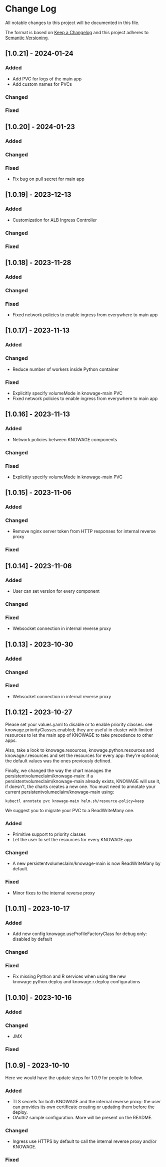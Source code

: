 
# Change Log
All notable changes to this project will be documented in this file.

The format is based on [Keep a Changelog](http://keepachangelog.com/)
and this project adheres to [Semantic Versioning](http://semver.org/).

## [1.0.21] - 2024-01-24

### Added

- Add PVC for logs of the main app
- Add custom names for PVCs

### Changed

### Fixed

## [1.0.20] - 2024-01-23

### Added

### Changed

### Fixed

- Fix bug on pull secret for main app

## [1.0.19] - 2023-12-13

### Added

- Customization for ALB Ingress Controller

### Changed

### Fixed

## [1.0.18] - 2023-11-28

### Added

### Changed

### Fixed

- Fixed network policies to enable ingress from everywhere to main app

## [1.0.17] - 2023-11-13

### Added

### Changed

- Reduce number of workers inside Python container

### Fixed

- Explicitly specify volumeMode in knowage-main PVC
- Fixed network policies to enable ingress from everywhere to main app

## [1.0.16] - 2023-11-13

### Added

- Network policies between KNOWAGE components

### Changed

### Fixed

- Explicitly specify volumeMode in knowage-main PVC

## [1.0.15] - 2023-11-06

### Added

### Changed

- Remove nginx server token from HTTP responses for internal reverse proxy

### Fixed

## [1.0.14] - 2023-11-06

### Added

- User can set version for every component

### Changed

### Fixed

- Websocket connection in internal reverse proxy

## [1.0.13] - 2023-10-30

### Added

### Changed

### Fixed

- Websocket connection in internal reverse proxy

## [1.0.12] - 2023-10-27

Please set your values.yaml to disable or to enable priority classes: see knowage.priorityClasses.enabled; they are useful in cluster with limited resources to let the main app of KNOWAGE to take precedence to other apps.

Also, take a look to knowage.resources, knowage.python.resources and knowage.r.resources and set the resources for every app: they're optional; the default values was the ones previously defined.

Finally, we changed the way the chart manages the persistentvolumeclaim/knowage-main: if a persistentvolumeclaim/knowage-main already exists, KNOWAGE will use it, if doesn't, the charts creates a new one. You must need to annotate your current persistentvolumeclaim/knowage-main using:

```
kubectl annotate pvc knowage-main helm.sh/resource-policy=keep
```

We suggest you to migrate your PVC to a ReadWriteMany one.

### Added

- Primitive support to priority classes
- Let the user to set the resources for every KNOWAGE app

### Changed

- A new persistentvolumeclaim/knowage-main is now ReadWriteMany by default. 

### Fixed

- Minor fixes to the internal reverse proxy

## [1.0.11] - 2023-10-17

### Added

- Add new config knowage.useProfileFactoryClass for debug only: disabled by default

### Changed

### Fixed

- Fix missing Python and R services when using the new knowage.python.deploy and knowage.r.deploy configurations

## [1.0.10] - 2023-10-16

### Added

### Changed

- JMX

### Fixed

## [1.0.9] - 2023-10-10

Here we would have the update steps for 1.0.9 for people to follow.

### Added

- TLS secrets for both KNOWAGE and the internal reverse proxy: the user can provides its own certificate creating or updating them before the deploy.
- OAuth2 sample configuration. More will be present on the README.

### Changed

- Ingress use HTTPS by default to call the internal reverse proxy and/or KNOWAGE.

### Fixed
